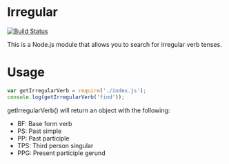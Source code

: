 # Irregular

[![Build Status](https://travis-ci.org/shaynekasai/irregular.svg?branch=master)](https://travis-ci.org/shaynekasai/irregular)

This is a Node.js module that allows you to search for irregular verb tenses.

# Usage

```javascript
var getIrregularVerb = require('./index.js');
console.log(getIrregularVerb('find'));
```

getIrregularVerb() will return an object with the following:

- BF: Base form verb
- PS: Past simple
- PP: Past participle
- TPS: Third person singular
- PPG: Present participle gerund


